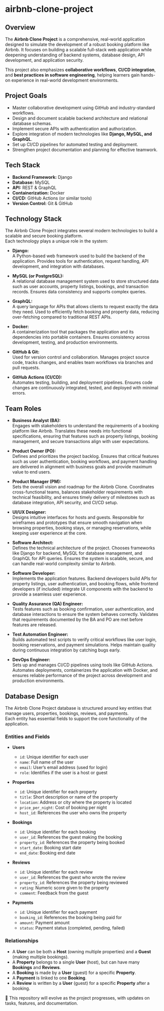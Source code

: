# airbnb-clone-project
## Overview
The **Airbnb Clone Project** is a comprehensive, real-world application designed to simulate the development of a robust booking platform like Airbnb. It focuses on building a scalable full-stack web application while deepening understanding of backend systems, database design, API development, and application security.  

This project also emphasizes **collaborative workflows**, **CI/CD integration**, and **best practices in software engineering**, helping learners gain hands-on experience in real-world development environments.

## Project Goals
- Master collaborative development using GitHub and industry-standard workflows.  
- Design and document scalable backend architecture and relational database schemas.  
- Implement secure APIs with authentication and authorization.  
- Explore integration of modern technologies like **Django, MySQL, and GraphQL**.  
- Set up CI/CD pipelines for automated testing and deployment.  
- Strengthen project documentation and planning for effective teamwork.  

## Tech Stack
- **Backend Framework:** Django  
- **Database:** MySQL  
- **API:** REST & GraphQL  
- **Containerization:** Docker  
- **CI/CD:** GitHub Actions (or similar tools)  
- **Version Control:** Git & GitHub  

## Technology Stack 

The Airbnb Clone Project integrates several modern technologies to build a scalable and secure booking platform.  
Each technology plays a unique role in the system:

- **Django:**  
  A Python-based web framework used to build the backend of the application. Provides tools for authentication, request handling, API development, and integration with databases.

- **MySQL (or PostgreSQL):**  
  A relational database management system used to store structured data such as user accounts, property listings, bookings, and transaction records. Ensures data consistency and supports complex queries.

- **GraphQL:**  
  A query language for APIs that allows clients to request exactly the data they need. Used to efficiently fetch booking and property data, reducing over-fetching compared to traditional REST APIs.

- **Docker:**  
  A containerization tool that packages the application and its dependencies into portable containers. Ensures consistency across development, testing, and production environments.

- **GitHub & Git:**  
  Used for version control and collaboration. Manages project source code, tracks changes, and enables team workflows via branches and pull requests.

- **GitHub Actions (CI/CD):**  
  Automates testing, building, and deployment pipelines. Ensures code changes are continuously integrated, tested, and deployed with minimal errors.



## Team Roles

- **Business Analyst (BA):**  
  Engages with stakeholders to understand the requirements of a booking platform like Airbnb. Translates these needs into functional specifications, ensuring that features such as property listings, booking management, and secure transactions align with user expectations.

- **Product Owner (PO):**  
  Defines and prioritizes the project backlog. Ensures that critical features such as user authentication, booking workflows, and payment handling are delivered in alignment with business goals and provide maximum value to end users.

- **Product Manager (PM):**  
  Sets the overall vision and roadmap for the Airbnb Clone. Coordinates cross-functional teams, balances stakeholder requirements with technical feasibility, and ensures timely delivery of milestones such as database integration, API security, and CI/CD setup.

- **UI/UX Designer:**  
  Designs intuitive interfaces for hosts and guests. Responsible for wireframes and prototypes that ensure smooth navigation when browsing properties, booking stays, or managing reservations, while keeping user experience at the core.

- **Software Architect:**  
  Defines the technical architecture of the project. Chooses frameworks like Django for backend, MySQL for database management, and GraphQL for API queries. Ensures the system is scalable, secure, and can handle real-world complexity similar to Airbnb.

- **Software Developer:**  
  Implements the application features. Backend developers build APIs for property listings, user authentication, and booking flows, while frontend developers (if included) integrate UI components with the backend to provide a seamless user experience.

- **Quality Assurance (QA) Engineer:**  
  Tests features such as booking confirmation, user authentication, and database interactions to ensure the system behaves correctly. Validates that requirements documented by the BA and PO are met before features are released.

- **Test Automation Engineer:**  
  Builds automated test scripts to verify critical workflows like user login, booking reservations, and payment simulations. Helps maintain quality during continuous integration by catching bugs early.

- **DevOps Engineer:**  
  Sets up and manages CI/CD pipelines using tools like GitHub Actions. Automates deployments, containerizes the application with Docker, and ensures reliable performance of the project across development and production environments.

## Database Design

The Airbnb Clone Project database is structured around key entities that manage users, properties, bookings, reviews, and payments.  
Each entity has essential fields to support the core functionality of the application.

### Entities and Fields

- **Users**
  - `id`: Unique identifier for each user  
  - `name`: Full name of the user  
  - `email`: User’s email address (used for login)  
  - `role`: Identifies if the user is a host or guest  

- **Properties**
  - `id`: Unique identifier for each property  
  - `title`: Short description or name of the property  
  - `location`: Address or city where the property is located  
  - `price_per_night`: Cost of booking per night  
  - `host_id`: References the user who owns the property  

- **Bookings**
  - `id`: Unique identifier for each booking  
  - `user_id`: References the guest making the booking  
  - `property_id`: References the property being booked  
  - `start_date`: Booking start date  
  - `end_date`: Booking end date  

- **Reviews**
  - `id`: Unique identifier for each review  
  - `user_id`: References the guest who wrote the review  
  - `property_id`: References the property being reviewed  
  - `rating`: Numeric score given to the property  
  - `comment`: Feedback from the guest  

- **Payments**
  - `id`: Unique identifier for each payment  
  - `booking_id`: References the booking being paid for  
  - `amount`: Payment amount  
  - `status`: Payment status (completed, pending, failed)  

### Relationships
- A **User** can be both a **Host** (owning multiple properties) and a **Guest** (making multiple bookings).  
- A **Property** belongs to a single **User** (host), but can have many **Bookings** and **Reviews**.  
- A **Booking** is made by a **User** (guest) for a specific **Property**.  
- A **Payment** is linked to one **Booking**.  
- A **Review** is written by a **User** (guest) for a specific **Property** after a booking.  



🚀 This repository will evolve as the project progresses, with updates on tasks, features, and documentation.
